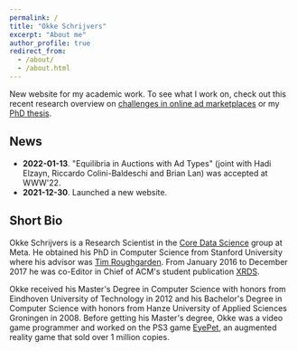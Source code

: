 ```yaml
---
permalink: /
title: "Okke Schrijvers"
excerpt: "About me"
author_profile: true
redirect_from: 
  - /about/
  - /about.html
---
```


New website for my academic work. To see what I work on, check out this recent research overview on [challenges in online ad marketplaces](http://okke-academic.github.io/files/challenges_ad_markets.pdf) or my [PhD thesis](http://okke-academic.github.io/files/okke_phd_thesis.pdf).


## News
* **2022-01-13**. "Equilibria in Auctions with Ad Types" (joint with Hadi Elzayn, Riccardo Colini-Baldeschi and Brian Lan) was accepted at WWW'22. 
* **2021-12-30**. Launched a new website.

## Short Bio
Okke Schrijvers is a Research Scientist in the [Core Data Science](https://research.facebook.com/teams/core-data-science/) group at Meta. He obtained his PhD in Computer Science from Stanford University where his advisor was [Tim Roughgarden](https://www.timroughgarden.org/). From January 2016 to December 2017 he was co-Editor in Chief of ACM's student publication [XRDS](https://xrds.acm.org/).

Okke received his Master's Degree in Computer Science with honors from Eindhoven University of Technology in 2012 and his Bachelor's Degree in Computer Science with honors from Hanze University of Applied Sciences Groningen in 2008. Before getting his Master's degree, Okke was a video game programmer and worked on the PS3 game [EyePet](https://en.wikipedia.org/wiki/EyePet), an augmented reality game that sold over 1 million copies.
